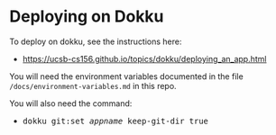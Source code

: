 # Deploying on Dokku

To deploy on dokku, see the instructions here:

* <https://ucsb-cs156.github.io/topics/dokku/deploying_an_app.html>

You will need the environment variables documented in the file `/docs/environment-variables.md` in this repo.

You will also need the command:

* <tt>dokku git:set <i>appname</i> keep-git-dir true</tt>


